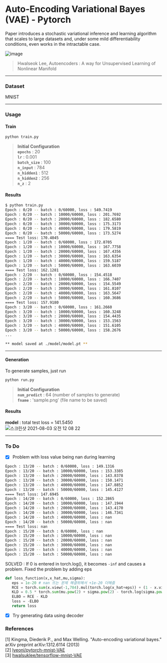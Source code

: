 # Auto-Encoding Variational Bayes (VAE) - Pytorch
Paper introduces a stochastic variational inference and learning algorithm that scales to large datasets and, under some mild differentiability conditions, even works in the intractable case.  

![image](https://user-images.githubusercontent.com/37684658/127351477-91d37e1d-e774-4d9f-a87c-9cc6192efad2.png)
> Hwalseok Lee, Autoencoders : A way for Unsupervised Learning of Nonlinear Manifold

---  
### Dataset  
MNIST  

---  

### Usage  
#### Train  
```bash
python train.py
```
> __Initial Configuration__  
> __`epochs`__ : 20  
> __`lr`__ : 0.001  
> __`batch_size`__ : 100  
> __`n_input`__ : 784  
> __`n_hidden1`__ : 512  
> __`n_hidden2`__ : 256  
> __`n_z`__ : 2    

#### Results  
```bash  
$ python train.py  
Epoch : 0/20 -- batch : 0/60000, loss : 549.7419
Epoch : 0/20 -- batch : 10000/60000, loss : 201.7692
Epoch : 0/20 -- batch : 20000/60000, loss : 182.6580
Epoch : 0/20 -- batch : 30000/60000, loss : 175.3173
Epoch : 0/20 -- batch : 40000/60000, loss : 179.5819
Epoch : 0/20 -- batch : 50000/60000, loss : 173.5274
==== Test loss: 170.4045
Epoch : 1/20 -- batch : 0/60000, loss : 172.8705
Epoch : 1/20 -- batch : 10000/60000, loss : 167.7758
Epoch : 1/20 -- batch : 20000/60000, loss : 167.4356
Epoch : 1/20 -- batch : 30000/60000, loss : 163.6354
Epoch : 1/20 -- batch : 40000/60000, loss : 159.5187
Epoch : 1/20 -- batch : 50000/60000, loss : 163.6039
==== Test loss: 162.1281
Epoch : 2/20 -- batch : 0/60000, loss : 154.4518
Epoch : 2/20 -- batch : 10000/60000, loss : 166.7407
Epoch : 2/20 -- batch : 20000/60000, loss : 154.5549
Epoch : 2/20 -- batch : 30000/60000, loss : 161.8107
Epoch : 2/20 -- batch : 40000/60000, loss : 163.5647
Epoch : 2/20 -- batch : 50000/60000, loss : 160.3686
==== Test loss: 157.9180
Epoch : 3/20 -- batch : 0/60000, loss : 161.2660
Epoch : 3/20 -- batch : 10000/60000, loss : 160.3248
Epoch : 3/20 -- batch : 20000/60000, loss : 154.4435
Epoch : 3/20 -- batch : 30000/60000, loss : 153.1563
Epoch : 3/20 -- batch : 40000/60000, loss : 151.6105
Epoch : 3/20 -- batch : 50000/60000, loss : 158.2676
...

** model saved at ./model/model.pt **

```
---  

#### Generation  
To generate samples, just run  
```bash
python run.py
```
> __Initial Configuration__  
> __`num_predict`__ : 64 (number of samples to generate)  
> __`fname`__ : 'sample.png' (file name to be saved)  

#### Results  
__model__ : total test loss = 141.5450  
![스크린샷 2021-08-03 오전 12 08 22](https://user-images.githubusercontent.com/37684658/127883269-8fccd036-18e3-4a1b-b821-baaa9feef8a7.png)


---  

### To Do  
- [X] Problem with loss value being nan during learning  
```bash
Epoch : 13/20 -- batch : 0/60000, loss : 149.1316
Epoch : 13/20 -- batch : 10000/60000, loss : 153.3385
Epoch : 13/20 -- batch : 20000/60000, loss : 143.8378
Epoch : 13/20 -- batch : 30000/60000, loss : 150.1471
Epoch : 13/20 -- batch : 40000/60000, loss : 147.8852
Epoch : 13/20 -- batch : 50000/60000, loss : 145.4127
==== Test loss: 147.6945
Epoch : 14/20 -- batch : 0/60000, loss : 152.2865
Epoch : 14/20 -- batch : 10000/60000, loss : 147.1944
Epoch : 14/20 -- batch : 20000/60000, loss : 143.4170
Epoch : 14/20 -- batch : 30000/60000, loss : 146.7341
Epoch : 14/20 -- batch : 40000/60000, loss : nan
Epoch : 14/20 -- batch : 50000/60000, loss : nan
==== Test loss: nan
Epoch : 15/20 -- batch : 0/60000, loss : nan
Epoch : 15/20 -- batch : 10000/60000, loss : nan
Epoch : 15/20 -- batch : 20000/60000, loss : nan
Epoch : 15/20 -- batch : 30000/60000, loss : nan
Epoch : 15/20 -- batch : 40000/60000, loss : nan
Epoch : 15/20 -- batch : 50000/60000, loss : nan
```  
SOLVED : 
If 0 is entered in torch.log(), it becomes `-inf` and causes a problem. Fixed the problem by adding eps
```python
def loss_function(x,x_hat,mu,sigma):
   eps = 1e-20 # nan 뜨는 문제 해결위해서 +1e-20 더해줌
   RCE = torch.sum(x.view(-1,784).mul(torch.log(x_hat+eps)) + (1 - x.view(-1,784)).mul(torch.log(1-x_hat+eps))) # binary cross entropy
   KLD = 0.5 * torch.sum(mu.pow(2) + sigma.pow(2) - torch.log(sigma.pow(2)+eps) - 1)
   ELBO = RCE - KLD
   loss = -ELBO
   return loss
```

- [X] Try generating data using decoder

### References  
[1] Kingma, Diederik P., and Max Welling. "Auto-encoding variational bayes." arXiv preprint arXiv:1312.6114 (2013)  
[2] [lyeoni/pytorch-mnist-VAE](https://github.com/lyeoni/pytorch-mnist-VAE)  
[3] [hwalsuklee/tensorflow-mnist-VAE](https://github.com/hwalsuklee/tensorflow-mnist-VAE)  
